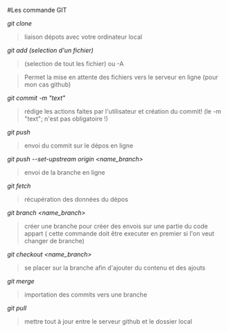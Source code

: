 #Les commande GIT

*git clone <link>*
> liaison dépots avec votre ordinateur local

*git add <name file> (selection d'un fichier)*
> (selection de tout les fichier) ou -A

> Permet la mise en attente des fichiers vers
le serveur en ligne (pour mon cas github)

*git commit -m "text"*
> rédige les actions faites par l'utilisateur
et création du commit! (le -m "text"; n'est pas obligatoire !)

*git push*
> envoi du commit sur le dépos en ligne

*git push --set-upstream origin <name_branch>*
> envoi de la branche en ligne

*git fetch*
> récupération des données du dépos

*git branch <name_branch>*
> créer une branche pour créer des envois sur une partie du code appart
( cette commande doit être executer en premier si l'on veut changer de branche)

*git checkout <name_branch>*
> se placer sur la branche afin d'ajouter du contenu et des ajouts

*git merge*
> importation des commits vers une branche

*git pull*
> mettre tout à jour entre le serveur github et le dossier local

